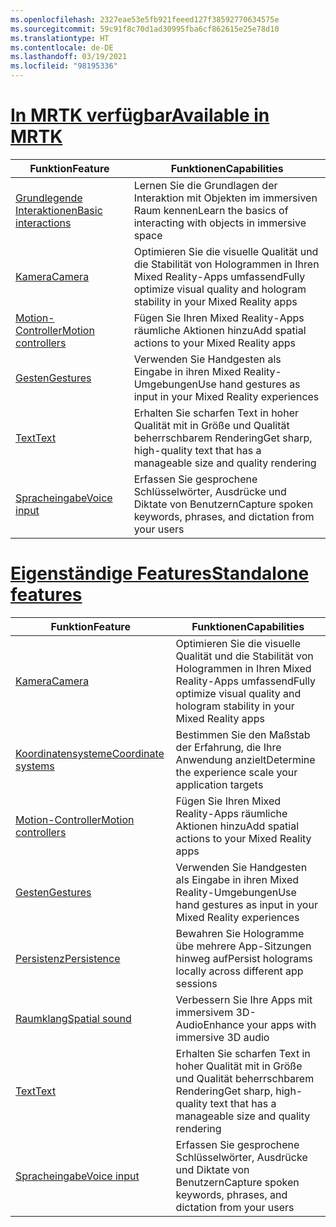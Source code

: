 ```yaml
---
ms.openlocfilehash: 2327eae53e5fb921feeed127f38592770634575e
ms.sourcegitcommit: 59c91f8c70d1ad30995fba6cf862615e25e78d10
ms.translationtype: HT
ms.contentlocale: de-DE
ms.lasthandoff: 03/19/2021
ms.locfileid: "98195336"
---
```

# <a name="available-in-mrtk"></a>[<span data-ttu-id="7219e-101">In MRTK verfügbar</span><span class="sxs-lookup"><span data-stu-id="7219e-101">Available in MRTK</span></span>](#tab/mrtk)

|  <span data-ttu-id="7219e-102">Funktion</span><span class="sxs-lookup"><span data-stu-id="7219e-102">Feature</span></span>  |  <span data-ttu-id="7219e-103">Funktionen</span><span class="sxs-lookup"><span data-stu-id="7219e-103">Capabilities</span></span>  |
| --- | --- |
| [<span data-ttu-id="7219e-104">Grundlegende Interaktionen</span><span class="sxs-lookup"><span data-stu-id="7219e-104">Basic interactions</span></span>](../unity/mrtk-101.md) | <span data-ttu-id="7219e-105">Lernen Sie die Grundlagen der Interaktion mit Objekten im immersiven Raum kennen</span><span class="sxs-lookup"><span data-stu-id="7219e-105">Learn the basics of interacting with objects in immersive space</span></span> |
| [<span data-ttu-id="7219e-106">Kamera</span><span class="sxs-lookup"><span data-stu-id="7219e-106">Camera</span></span>](../unity/camera-in-unity.md) | <span data-ttu-id="7219e-107">Optimieren Sie die visuelle Qualität und die Stabilität von Hologrammen in Ihren Mixed Reality-Apps umfassend</span><span class="sxs-lookup"><span data-stu-id="7219e-107">Fully optimize visual quality and hologram stability in your Mixed Reality apps</span></span> |
| [<span data-ttu-id="7219e-108">Motion-Controller</span><span class="sxs-lookup"><span data-stu-id="7219e-108">Motion controllers</span></span>](../unity/motion-controllers-in-unity.md) | <span data-ttu-id="7219e-109">Fügen Sie Ihren Mixed Reality-Apps räumliche Aktionen hinzu</span><span class="sxs-lookup"><span data-stu-id="7219e-109">Add spatial actions to your Mixed Reality apps</span></span> |
| [<span data-ttu-id="7219e-110">Gesten</span><span class="sxs-lookup"><span data-stu-id="7219e-110">Gestures</span></span>](../unity/gestures-in-unity.md) | <span data-ttu-id="7219e-111">Verwenden Sie Handgesten als Eingabe in ihren Mixed Reality-Umgebungen</span><span class="sxs-lookup"><span data-stu-id="7219e-111">Use hand gestures as input in your Mixed Reality experiences</span></span> |
| [<span data-ttu-id="7219e-112">Text</span><span class="sxs-lookup"><span data-stu-id="7219e-112">Text</span></span>](../unity/text-in-unity.md) | <span data-ttu-id="7219e-113">Erhalten Sie scharfen Text in hoher Qualität mit in Größe und Qualität beherrschbarem Rendering</span><span class="sxs-lookup"><span data-stu-id="7219e-113">Get sharp, high-quality text that has a manageable size and quality rendering</span></span> |
| [<span data-ttu-id="7219e-114">Spracheingabe</span><span class="sxs-lookup"><span data-stu-id="7219e-114">Voice input</span></span>](../unity/voice-input-in-unity.md) | <span data-ttu-id="7219e-115">Erfassen Sie gesprochene Schlüsselwörter, Ausdrücke und Diktate von Benutzern</span><span class="sxs-lookup"><span data-stu-id="7219e-115">Capture spoken keywords, phrases, and dictation from your users</span></span>|

# <a name="standalone-features"></a>[<span data-ttu-id="7219e-116">Eigenständige Features</span><span class="sxs-lookup"><span data-stu-id="7219e-116">Standalone features</span></span>](#tab/standalone)

|  <span data-ttu-id="7219e-117">Funktion</span><span class="sxs-lookup"><span data-stu-id="7219e-117">Feature</span></span>  |  <span data-ttu-id="7219e-118">Funktionen</span><span class="sxs-lookup"><span data-stu-id="7219e-118">Capabilities</span></span>  |
| --- | --- |
| [<span data-ttu-id="7219e-119">Kamera</span><span class="sxs-lookup"><span data-stu-id="7219e-119">Camera</span></span>](../unity/camera-in-unity.md) | <span data-ttu-id="7219e-120">Optimieren Sie die visuelle Qualität und die Stabilität von Hologrammen in Ihren Mixed Reality-Apps umfassend</span><span class="sxs-lookup"><span data-stu-id="7219e-120">Fully optimize visual quality and hologram stability in your Mixed Reality apps</span></span> |
| [<span data-ttu-id="7219e-121">Koordinatensysteme</span><span class="sxs-lookup"><span data-stu-id="7219e-121">Coordinate systems</span></span>](../unity/coordinate-systems-in-unity.md) | <span data-ttu-id="7219e-122">Bestimmen Sie den Maßstab der Erfahrung, die Ihre Anwendung anzielt</span><span class="sxs-lookup"><span data-stu-id="7219e-122">Determine the experience scale your application targets</span></span> |
| [<span data-ttu-id="7219e-123">Motion-Controller</span><span class="sxs-lookup"><span data-stu-id="7219e-123">Motion controllers</span></span>](../unity/motion-controllers-in-unity.md) | <span data-ttu-id="7219e-124">Fügen Sie Ihren Mixed Reality-Apps räumliche Aktionen hinzu</span><span class="sxs-lookup"><span data-stu-id="7219e-124">Add spatial actions to your Mixed Reality apps</span></span> |
| [<span data-ttu-id="7219e-125">Gesten</span><span class="sxs-lookup"><span data-stu-id="7219e-125">Gestures</span></span>](../unity/gestures-in-unity.md) | <span data-ttu-id="7219e-126">Verwenden Sie Handgesten als Eingabe in ihren Mixed Reality-Umgebungen</span><span class="sxs-lookup"><span data-stu-id="7219e-126">Use hand gestures as input in your Mixed Reality experiences</span></span> |
| [<span data-ttu-id="7219e-127">Persistenz</span><span class="sxs-lookup"><span data-stu-id="7219e-127">Persistence</span></span>](../unity/persistence-in-unity.md) | <span data-ttu-id="7219e-128">Bewahren Sie Hologramme übe mehrere App-Sitzungen hinweg auf</span><span class="sxs-lookup"><span data-stu-id="7219e-128">Persist holograms locally across different app sessions</span></span> |
| [<span data-ttu-id="7219e-129">Raumklang</span><span class="sxs-lookup"><span data-stu-id="7219e-129">Spatial sound</span></span>](../unity/spatial-sound-in-unity.md) | <span data-ttu-id="7219e-130">Verbessern Sie Ihre Apps mit immersivem 3D-Audio</span><span class="sxs-lookup"><span data-stu-id="7219e-130">Enhance your apps with immersive 3D audio</span></span> |
| [<span data-ttu-id="7219e-131">Text</span><span class="sxs-lookup"><span data-stu-id="7219e-131">Text</span></span>](../unity/text-in-unity.md) | <span data-ttu-id="7219e-132">Erhalten Sie scharfen Text in hoher Qualität mit in Größe und Qualität beherrschbarem Rendering</span><span class="sxs-lookup"><span data-stu-id="7219e-132">Get sharp, high-quality text that has a manageable size and quality rendering</span></span> |
| [<span data-ttu-id="7219e-133">Spracheingabe</span><span class="sxs-lookup"><span data-stu-id="7219e-133">Voice input</span></span>](../unity/voice-input-in-unity.md) | <span data-ttu-id="7219e-134">Erfassen Sie gesprochene Schlüsselwörter, Ausdrücke und Diktate von Benutzern</span><span class="sxs-lookup"><span data-stu-id="7219e-134">Capture spoken keywords, phrases, and dictation from your users</span></span>|


